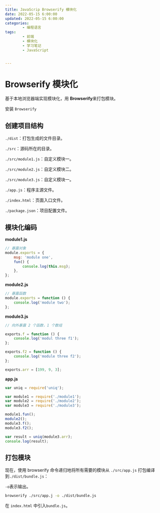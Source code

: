 ```yaml
---
title: JavaScrip Browserify 模块化
date: 2022-05-15 6:00:00
updated: 2022-05-15 6:00:00
categories:
        - 编程语言
tags:
        - 前端
        - 模块化
        - 学习笔记
        - JavaScript


---
```


# Browserify 模块化

基于本地浏览器端实现模块化，用 **Browserify**来打包模块。

安装 `Browserify`

## 创建项目结构

`./dist`：打包生成的文件目录。

`./src`：源码所在的目录。

`./src/module1.js`：自定义模块一。

`./src/module2.js`：自定义模块二。

`./src/module3.js`：自定义模块一。

`./app.js`：程序主源文件。

`./index.html`：页面入口文件。

`./package.json`：项目配置文件。

## 模块化编码

**module1.js**

```js
// 暴露对象
module.exports = {
	msg: 'module one',
	fun() {
		console.log(this.msg);
	},
};
```

**module2.js**

```js
// 暴露函数
module.exports = function () {
	console.log('module two');
};

```

**module3.js**

```js
// 向外暴露 2 个函数，1 个数组

exports.f = function () {
	console.log('modul three f1');
};

exports.f2 = function () {
	console.log('module three f2');
};

exports.arr = [199, 9, 3];

```

**app.js**

```js
var uniq = require('uniq');

var module1 = require('./module1');
var module2 = require('./module2');
var module3 = require('./module3');

module1.fun();
module2();
module3.f();
module3.f2();

var result = uniq(module3.arr);
console.log(result);

```

## 打包模块

‎现在，使用 ‎‎browserify‎‎ 命令递归地将所有需要的模块‎从 `./src/app.js‎‎` 打包编译到`./dist/bundle.js`：‎

`-o`表示输出。

```sh
browserify ./src/app.j -o ./dist/bundle.js
```

在 `index.html` 中引入`bundle.js`。

